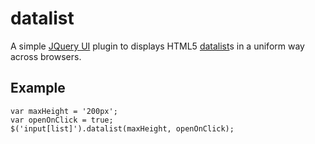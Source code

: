 # datalist

A simple [JQuery UI](https://jqueryui.com/) plugin to displays HTML5 [datalist](http://www.w3.org/html/wg/drafts/html/master/forms.html#the-datalist-element)s in a uniform way across browsers.

## Example

    var maxHeight = '200px';
    var openOnClick = true;
    $('input[list]').datalist(maxHeight, openOnClick);
